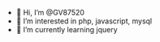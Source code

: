 - 👋 Hi, I’m @GV87520
- 👀 I’m interested in php, javascript, mysql
- 🌱 I’m currently learning jquery
